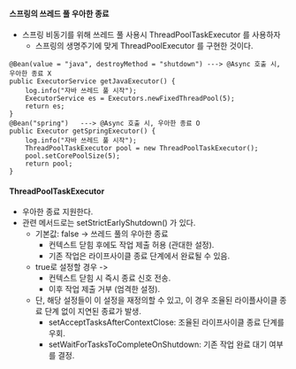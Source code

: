 #### 스프링의 쓰레드 풀 우아한 종료

- 스프링 비동기를 위해 쓰레드 풀 사용시 ThreadPoolTaskExecutor 를 사용하자
  - 스프링의 생명주기에 맞게 ThreadPoolExecutor 를 구현한 것이다.

```angular2html
@Bean(value = "java", destroyMethod = "shutdown") ---> @Async 호출 시, 우아한 종료 X
public ExecutorService getJavaExecutor() {
    log.info("자바 쓰레드 풀 시작");
    ExecutorService es = Executors.newFixedThreadPool(5);
    return es;
}
@Bean("spring")   ---> @Async 호출 시, 우아한 종료 O
public Executor getSpringExecutor() {
    log.info("자바 쓰레드 풀 시작");
    ThreadPoolTaskExecutor pool = new ThreadPoolTaskExecutor();
    pool.setCorePoolSize(5);
    return pool;
}
```

#### ThreadPoolTaskExecutor
- 우아한 종료 지원한다.
- 관련 메서드로는 setStrictEarlyShutdown() 가 있다.
  - 기본값: false  -> 쓰레드 풀의 우아한 종료
    - 컨텍스트 닫힘 후에도 작업 제출 허용 (관대한 설정).
    - 기존 작업은 라이프사이클 종료 단계에서 완료될 수 있음.
  - true로 설정할 경우   -> 
    - 컨텍스트 닫힘 시 즉시 종료 신호 전송.
    - 이후 작업 제출 거부 (엄격한 설정).
  - 단, 해당 설정들이 이 설정을 재정의할 수 있고, 이 경우 조율된 라이플사이클 종료 단계 없이 지연된 종료가 발생.
    - setAcceptTasksAfterContextClose: 조율된 라이프사이클 종료 단계를 우회.
    - setWaitForTasksToCompleteOnShutdown: 기존 작업 완료 대기 여부를 결정.
